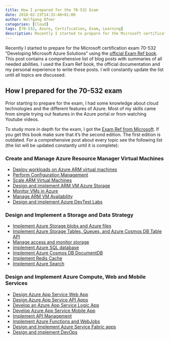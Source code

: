 ```yaml
---
title: How I prepared for the 70-532 Exam
date: 2018-02-23T14:33:48+01:00
author: Wolfgang Ofner
categories: [Cloud]
tags: [70-532, Azure, Certification, Exam, Learning]
description: Recently I started to prepare for the Microsoft certification exam 70-532 "Developing Microsoft Azure Solutions" using the official Exam Ref book. This post contains a comprehensive list of blog posts with summaries of all needed abilities.I used the Exam Ref book, the official documentation and my personal experience
---
```

Recently I started to prepare for the Microsoft certification exam 70-532 &#8220;Developing Microsoft Azure Solutions&#8221; using the <a href="http://amzn.to/2EWNWMF" target="_blank" rel="noopener noreferrer">official Exam Ref book</a>. This post contains a comprehensive list of blog posts with summaries of all needed abilities. I used the Exam Ref book, the official documentation and my personal experience to write these posts. I will constantly update the list until all topics are discussed.

## How I prepared for the 70-532 exam

Prior starting to prepare for the exam, I had some knowledge about cloud technologies and the different features of Azure. Most of my skills came from simple trying out features in the Azure portal or from watching Youtube videos.

To study more in depth for the exam, I got the <a href="http://amzn.to/2EWNWMF" target="_blank" rel="noopener noreferrer">Exam Ref from Microsoft</a>. If you get this book make sure that it&#8217;s the second edition. The first edition is outdated. For a comprehensive post about every topic see the following list (the list will be updated constantly until it is complete):

### Create and Manage Azure Resource Manager Virtual Machines

  * <a href="/deploy-workload-on-azure-arm-virtual-machines/" target="_blank" rel="noopener noreferrer">Deploy workloads on Azure ARM virtual machines</a>
  * <a href="/perform-configuration-management/" target="_blank" rel="noopener noreferrer">Perform Configuration Management</a>
  * <a href="/scale-arm-virtual-machines/" target="_blank" rel="noopener noreferrer">Scale ARM Virtual Machines</a>
  * <a href="/design-implement-arm-vm-azure-storage/" target="_blank" rel="noopener noreferrer">Design and implement ARM VM Azure Storage</a>
  * <a href="/monitor-vms-in-azure/" target="_blank" rel="noopener noreferrer">Monitor VMs in Azure</a>
  * <a href="/manage-arm-vm-availability/" target="_blank" rel="noopener noreferrer">Manage ARM VM Availability</a>
  * <a href="/design-and-implement-devtest-labs/" target="_blank" rel="noopener noreferrer">Design and implement Azure DevTest Labs</a>

### Design and Implement a Storage and Data Strategy

  * <a href="/implement-azure-storage-blobs-and-azure-files/" target="_blank" rel="noopener noreferrer">Implement Azure Storage blobs and Azure files</a>
  * <a href="/implement-azure-storage-tables-queues-and-azure-cosmos-db-table-api/" target="_blank" rel="noopener noreferrer">Implement Azure Storage Tables, Queues, and Azure Cosmos DB Table API</a>
  * <a href="/manage-access-and-monitor-storage/" target="_blank" rel="noopener noreferrer">Manage access and monitor storage</a>
  * <a href="/implement-azure-sql-database/" target="_blank" rel="noopener noreferrer">Implement Azure SQL database</a>
  * <a href="/implement-azure-cosmos-db-documentdb/" target="_blank" rel="noopener noreferrer">Implement Azure Cosmos DB DocumentDB</a>
  * <a href="/implement-redis-cache-azure/" target="_blank" rel="noopener noreferrer">Implement Redis Cache</a>
  * <a href="/implement-azure-search/" target="_blank" rel="noopener noreferrer">Implement Azure Search</a>

### Design and Implement Azure Compute, Web and Mobile Services

  * <a href="/design-azure-app-service-web-app/" target="_blank" rel="noopener noreferrer">Design Azure App Service Web App</a>
  * <a href="/design-azure-app-service-api-apps/" target="_blank" rel="noopener noreferrer">Design Azure App Service API Apps</a>
  * <a href="/develop-azure-app-service-logic-app/" target="_blank" rel="noopener noreferrer">Develop an Azure App Service Logic App</a>
  * <a href="/develop-azure-app-service-mobile-app" target="_blank" rel="noopener noreferrer">Develop Azure App Service Mobile App</a>
  * [Implement API Management](https://www.programmingwithwolfgang.com/implement-api-management/)
  * <a href="/implement-azure-functions-webjobs/" target="_blank" rel="noopener noreferrer">Implement Azure Functions and WebJobs</a>
  * <a href="/implement-azure-service-fabric-apps/" target="_blank" rel="noopener noreferrer">Design and Implement Azure Service Fabric apps</a>
  * <a href="/design-and-implement-devops/" target="_blank" rel="noopener noreferrer">Design and implement DevOps</a>